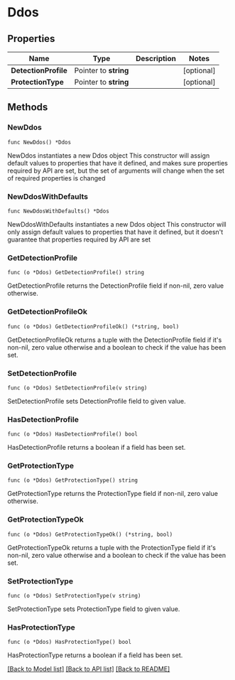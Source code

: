 # Ddos

## Properties

Name | Type | Description | Notes
------------ | ------------- | ------------- | -------------
**DetectionProfile** | Pointer to **string** |  | [optional] 
**ProtectionType** | Pointer to **string** |  | [optional] 

## Methods

### NewDdos

`func NewDdos() *Ddos`

NewDdos instantiates a new Ddos object
This constructor will assign default values to properties that have it defined,
and makes sure properties required by API are set, but the set of arguments
will change when the set of required properties is changed

### NewDdosWithDefaults

`func NewDdosWithDefaults() *Ddos`

NewDdosWithDefaults instantiates a new Ddos object
This constructor will only assign default values to properties that have it defined,
but it doesn't guarantee that properties required by API are set

### GetDetectionProfile

`func (o *Ddos) GetDetectionProfile() string`

GetDetectionProfile returns the DetectionProfile field if non-nil, zero value otherwise.

### GetDetectionProfileOk

`func (o *Ddos) GetDetectionProfileOk() (*string, bool)`

GetDetectionProfileOk returns a tuple with the DetectionProfile field if it's non-nil, zero value otherwise
and a boolean to check if the value has been set.

### SetDetectionProfile

`func (o *Ddos) SetDetectionProfile(v string)`

SetDetectionProfile sets DetectionProfile field to given value.

### HasDetectionProfile

`func (o *Ddos) HasDetectionProfile() bool`

HasDetectionProfile returns a boolean if a field has been set.

### GetProtectionType

`func (o *Ddos) GetProtectionType() string`

GetProtectionType returns the ProtectionType field if non-nil, zero value otherwise.

### GetProtectionTypeOk

`func (o *Ddos) GetProtectionTypeOk() (*string, bool)`

GetProtectionTypeOk returns a tuple with the ProtectionType field if it's non-nil, zero value otherwise
and a boolean to check if the value has been set.

### SetProtectionType

`func (o *Ddos) SetProtectionType(v string)`

SetProtectionType sets ProtectionType field to given value.

### HasProtectionType

`func (o *Ddos) HasProtectionType() bool`

HasProtectionType returns a boolean if a field has been set.


[[Back to Model list]](../README.md#documentation-for-models) [[Back to API list]](../README.md#documentation-for-api-endpoints) [[Back to README]](../README.md)


